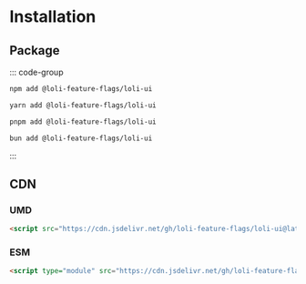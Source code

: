# Installation

## Package

::: code-group

```bash [npm]
npm add @loli-feature-flags/loli-ui
```

```bash [yarn]
yarn add @loli-feature-flags/loli-ui
```

```bash [pnpm]
pnpm add @loli-feature-flags/loli-ui
```

```bash [bun]
bun add @loli-feature-flags/loli-ui
```

:::

## CDN

### UMD

```html
<script src="https://cdn.jsdelivr.net/gh/loli-feature-flags/loli-ui@latest/dist/loli-ui.umd.cjs"></script>
```

### ESM

```html
<script type="module" src="https://cdn.jsdelivr.net/gh/loli-feature-flags/loli-ui@latest/dist/loli-ui.js"></script>
```
